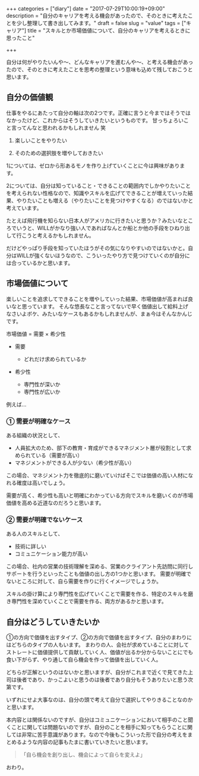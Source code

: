 +++
categories = ["diary"]
date = "2017-07-29T10:00:19+09:00"
description = "自分のキャリアを考える機会があったので、そのときに考えたことを少し整理して書き出してみます。"
draft = false 
slug = "value"
tags = ["キャリア"]
title = "スキルとか市場価値について、自分のキャリアを考えるときに思ったこと"

+++

自分は何がやりたいんや〜、どんなキャリアを進むんや〜、と考える機会があったので、そのときに考えたことを思考の整理という意味も込めて残しておこうと思います。

## 自分の価値観

仕事をやるにあたって自分の軸は次の2つです。正確に言うと今まではそうではなかったけど、これからはそうしていきたいというものです。
甘っちょろいこと言ってんなと思われるかもしれません 笑


1. 楽しいことをやりたい

1. そのための選択肢を増やしておきたい

1については、ゼロから形あるモノを作り上げていくことに今は興味があります。

2については、自分は知っていること・できることの範囲内でしかやりたいことを考えられない性格なので、知識やスキルを広げてできることが増えていった結果、やりたいことも増える（やりたいことを見つけやすくなる）のではないかと考えています。

たとえば飛行機を知らない日本人がアメリカに行きたいと思うか？みたいなところでいうと、WILLがかなり強い人であればなんとか船とか他の手段をひねり出して行こうと考えるかもしれません。

だけどやっぱり手段を知っていたほうがその気になりやすいのではないかと。自分はWILLが強くないほうなので、こういったやり方で見つけていくのが自分には合っているかと思います。 


## 市場価値について

楽しいことを追求してできることを増やしていった結果、市場価値が高まれば良いなと思っています。
そんな悠長なこと言ってないで早く価値出して給料上げなさいよボケ、みたいなケースもあるかもしれませんが、まぁ今はそんなかんじです。

市場価値 = 需要 × 希少性

- 需要
    - どれだけ求められているか

- 希少性
    - 専門性が深いか
    - 専門性が広いか

例えば…

### ① 需要が明確なケース

ある組織の状況として、

- 人員拡大のため、部下の教育・育成ができるマネジメント層が役割として求められている（需要が高い）
- マネジメントができる人が少ない（希少性が高い）

この場合、マネジメント力を徹底的に磨いていけばそこでは価値の高い人材になれる確度は高いでしょう。

需要が高く、希少性も高いと明確にわかっている方向でスキルを磨いくのが市場価値を高める近道なのだろうと思います。

### ② 需要が明確でないケース

ある人のスキルとして、

- 技術に詳しい
- コミュニケーション能力が高い

この場合、社内の営業の技術理解を深める、営業のクライアント先訪問に同行しサポートを行うといったことも価値の出し方の1つかと思います。
需要が明確でないところに対して、自ら需要を作りに行くイメージでしょうか。

スキルの掛け算により専門性を広げていくことで需要を作る、特定のスキルを磨き専門性を深めていくことで需要を作る、両方があるかと思います。


## 自分はどうしていきたいか

①の方向で価値を出すタイプ、②の方向で価値を出すタイプ、自分のまわりにはどちらのタイプの人もいます。
まわりの人、会社が求めていることに対してストレートに価値提供して貢献していく人、価値が出るか分からないことにでも食い下がらず、やり通して自ら機会を作って価値を出していく人。

どちらが正解というのはないかと思いますが、自分がこれまで近くで見てきた上司は後者であり、かっこよいと思うのは後者であり自分もそうありたいと思う次第です。

いずれにせよ大事なのは、自分の頭で考えて自分で選択してやりきることなのかと思います。

本内容とは関係ないのですが、自分はコミュニケーションにおいて相手のこと聞くことに関しては問題ないのですが、自分のことを相手に知ってもらうことに関しては非常に苦手意識があります。なので今後もこういった形で自分の考えをまとめるような内容の記事もたまに書いていきたいと思います。

>「自ら機会を創り出し、機会によって自らを変えよ」

おわり。
